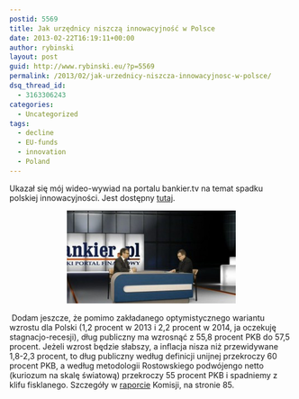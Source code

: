 ```yaml
---
postid: 5569
title: Jak urzędnicy niszczą innowacyjność w Polsce
date: 2013-02-22T16:19:11+00:00
author: rybinski
layout: post
guid: http://www.rybinski.eu/?p=5569
permalink: /2013/02/jak-urzednicy-niszcza-innowacyjnosc-w-polsce/
dsq_thread_id:
  - 3163306243
categories:
  - Uncategorized
tags:
  - decline
  - EU-funds
  - innovation
  - Poland
---
```

Ukazał się mój wideo-wywiad na portalu bankier.tv na temat spadku polskiej innowacyjności. Jest dostępny [tutaj](http://bankier.tv/rybinski-czy-pieniadze-z-unii-faktycznie-pomagaja-polsce-12645.html).

<p style="text-align: center;">
  <a href="/uploads/2013/02/Bankier_wywiad.jpg"><img class="size-medium wp-image-5570 aligncenter" title="Bankier_wywiad" src="/uploads/2013/02/Bankier_wywiad-300x165.jpg" alt="" width="300" height="165" /></a>
</p>

 Dodam jeszcze, że pomimo zakładanego optymistycznego wariantu wzrostu dla Polski (1,2 procent w 2013 i 2,2 procent w 2014, ja oczekuję stagnacjo-recesji), dług publiczny ma wzrosnąć z 55,8 procent PKB do 57,5 procent. Jeżeli wzrost będzie słabszy, a inflacja nisza niż przewidywane 1,8-2,3 procent, to dług publiczny według definicji unijnej przekroczy 60 procent PKB, a według metodologii Rostowskiego podwójengo netto (kuriozum na skalę światową) przekroczy 55 procent PKB i spadniemy z klifu fisklanego. Szczegóły w [raporcie](http://resources.rybinski.eu/resources/viewResource:c276880e-7ce3-11e2-aab6-001b24eff4d8) Komisji, na stronie 85.
